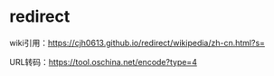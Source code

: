 # redirect

wiki引用：https://cjh0613.github.io/redirect/wikipedia/zh-cn.html?s=

URL转码：https://tool.oschina.net/encode?type=4
